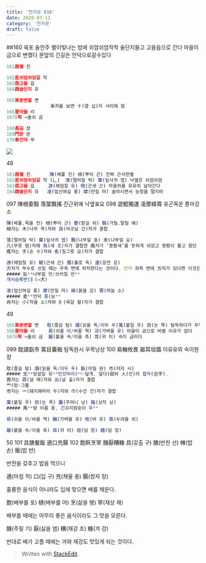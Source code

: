 ```yaml
---
title: '천자문 016'
date: 2020-07-11
category: '천자문'
draft: false
---
```

##160 육포 술안주
별이빛나는 밤에
쉬엄쉬엄착착 술단지들고 고을읍으로 간다
마을이 금으로 변했다
문앞의 긴길은 언덕으로갈수있다
```js
161辰별 진

162辵쉬엄쉬엄갈 착
163邑고을 읍
164酉술단지 유

165釆분변할 변
				釆자를 보면 十(열 십)자 사이에 점
166里마을 리
1678획 →金쇠 금

168長길 장
169門문 문
170阜언덕 부
```
![](https://i.ibb.co/F4RCvqP/2020-07-11-2-49-26.png)

48
```js
161辰별 진.      陳(베풀 진) 根(뿌리 근) 진짜 근사한별
162辵쉬엄쉬엄갈 착 (辶)  落(떨어질 락) 葉(잎사귀 엽) 낙옆은 쉬엄쉬엄 
163邑고을 읍     游(헤엄칠 유) 噔(곤새 곤) 마을위를 유유히 날아간다
164酉술단지 유   凌(업신여길 릉) 摩(만질 마) 술마시면서 능청을 떨지마
```
097 陳根委翳 落葉飄搖 진근위예 낙옆표요
098 遊鯤獨運 凌摩絳霄 유곤독운 릉마강소
```js
陳(베풀,묵을 진) 根(뿌리 근) 委(맡길 위) 翳(가릴,말릴 예)
根자는 木(나무 목)자와 艮(어긋날 간)자가 결합

落(떨어질 락) 葉(잎사귀 엽) 飄(나부낄 표) 汞(나부낄 요)
凡(무릇 범)자에 鳥(새 조)자가 결합한 鳳자가 ‘봉황새’를 뜻하게 되었고 봉황이 몰고 왔던 바람은 凡자에 虫(벌레 충)자가 더해진 風자로 분리
搖자는 手(손 수)자와 䍃(질그릇 요)자가 결합

游(헤엄칠 유) 鯤(곤새 곤) 獨(홀로 독) 運(운전 운)
方자가 부수로 쓰일 때는 우측 변에 위치한다는 것이다. 만약 좌측 변에 方자가 있다면 이것은 ‘깃발’을 그린 㫃(나부낄 언)자가 생략된 것이다. 상용한자에서 方자가 부수로 지정된 글자들은 대부분이 㫃자가 생략된 것
##### 㫃**나부낄 언/쓰러질 언**
개사슴록변(犭(=犬)

凌(업신여길 릉) 摩(만질 마) 絳(붉을 강) 霄(하늘 소)
##### 夌**언덕 릉(능**
肖자는 小(작을 소)자와 ⺼(육달 월)자가 결합
```
49
```js
165釆분변할 변   耽(즐길 탐) 讀(읽을 독/이두 두)寓(붙일 우) 目(눈 목) 탐독하다가 우목으로 변했다
166里마을 리     易(쉬울 이/바꿀 역) 淙(가벼울 유) 마을이 금으로 바뀔 이유가 없다
1678획 →金쇠 금  屬(붙을 속/이을 촉) 耳(귀 이) 속이 금이다 
```
099 耽讀翫市 寓目囊箱 탐독완시 우목낭상
100 易輶攸畏 屬耳垣牆 이유유외 속이원장
```js
耽(즐길 탐) 讀(읽을 독/이두 두) 翫(아낄 완) 市(저자 시)
##### 冘**망설일 유**민갓머리(冖☞덮개, 덮다)部와 人(인)의 합자(合字).
賣자는 買(살 매)자와 出(날 출)자가 결합
罒(망☞그물
市자는 亠(돼지해머리 두)자와 巾(수건 건)자가 결합

寓(붙일 우) 目(눈 목) 囊(주머니 낭) 箱(상자 상)
##### 禺**땅 이름 옹, 긴꼬리원숭이 우**

易(쉬울 이/바꿀 역) 輶(가벼울 유) 攸(바 유) 畏(두려울 외)

屬(붙을 속/이을 촉) 耳(귀 이) 垣(담 원) 牆(담 장)
```
50
101 具膳餐飯 適口充腸 102 飽飫烹宰 饑厭糟糠
具(갖출 구) 膳(반찬 선) 朄(밥 손) 飯(밥 반)

반찬을 갖추고 밥을 먹으니

適(마침 적) 口(입 구) 充(채울 충) 腸(창자 장)

훌륭한 음식이 아니라도 입에 맞으면 배를 채운다.

飽(배부를 포) 槤(배부를 어) 烹(삶을 팽) 宰(재상 재)

배부를 때에는 아무리 좋은 음식이라도 그 맛을 모른다.

饑(주릴 기) 厭(싫을 염) 糟(재강 조) 糠(겨 강)

반대로  배가  고플  때에는  겨와  재강도  맛있게  되는  것이다.
> Written with [StackEdit](https://stackedit.io/).
<!--stackedit_data:
eyJoaXN0b3J5IjpbODk4Njk2ODAwLDIxMjI2ODYzNTcsLTE4Nz
g3MjAxNTMsLTUxNTE3OTA1LC0xNjEyNzQzNTc5LDUzMDI0MTA2
LC0xNTA1NTQ3NTQyLC0xMzgzNDQ2Mjg4LDEwODE1MTUyOTgsMT
U5MzY3ODIxOCwtMTgxNzY0Mzk4NywyOTczODI5MjIsLTExMTc2
OTI4MjAsNzk3NTYzNDYzLC0xODc0NzY2NTU2LC0xNDY2MDU5Nj
kxLDE4MTYwODY0MzAsLTE5NzI5MzE2MjcsMTk3MTA5MDQwLDY0
Nzk4MDAzMV19
-->